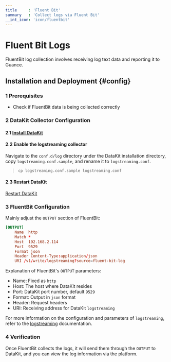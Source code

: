 ```yaml
---
title     : 'Fluent Bit'
summary   : 'Collect logs via Fluent Bit'
__int_icon: 'icon/fluentbit'
---
```


<!-- markdownlint-disable MD025 -->
# Fluent Bit Logs
<!-- markdownlint-enable -->

FluentBit log collection involves receiving log text data and reporting it to Guance.

## Installation and Deployment {#config}

### 1 Prerequisites

- Check if FluentBit data is being collected correctly

### 2 DataKit Collector Configuration

#### 2.1 [Install DataKit](../datakit/datakit-install.md)

#### 2.2 Enable the logstreaming collector

Navigate to the `conf.d/log` directory under the DataKit installation directory, copy `logstreaming.conf.sample`, and rename it to `logstreaming.conf`.

> `cp logstreaming.conf.sample logstreaming.conf`

#### 2.3 Restart DataKit

[Restart DataKit](../datakit/datakit-service-how-to.md#manage-service)


### 3 FluentBit Configuration

Mainly adjust the `OUTPUT` section of FluentBit:

``` toml
[OUTPUT]
    Name  http
    Match *
    Host  192.168.2.114
    Port  9529
    Format json
    Header Content-Type:application/json
    URI /v1/write/logstreaming?source=fluent-bit-log
```

Explanation of FluentBit's `OUTPUT` parameters:

- Name: Fixed as `http`
- Host: The host where DataKit resides
- Port: DataKit port number, default `9529`
- Format: Output in `json` format
- Header: Request headers
- URI: Receiving address for DataKit `logstreaming`

For more information on the configuration and parameters of `logstreaming`, refer to the [logstreaming](./logstreaming.md) documentation.

### 4 Verification

Once FluentBit collects the logs, it will send them through the `OUTPUT` to DataKit, and you can view the log information via the platform.